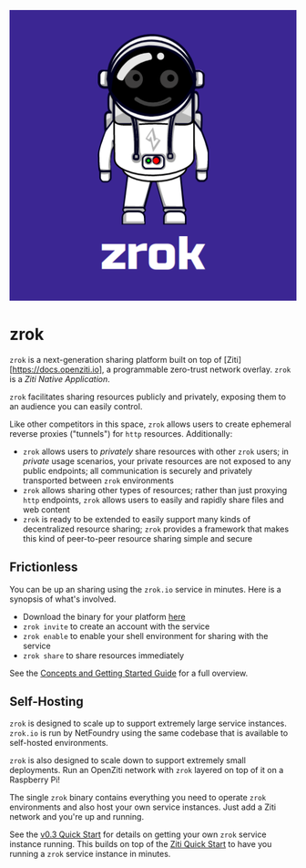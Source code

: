 ![zrok](docs/images/zrok.png)

# zrok

`zrok` is a next-generation sharing platform built on top of [Ziti][https://docs.openziti.io], a programmable zero-trust network overlay. `zrok` is a _Ziti Native Application_.

`zrok` facilitates sharing resources publicly and privately, exposing them to an audience you can easily control.

Like other competitors in this space, `zrok` allows users to create ephemeral reverse proxies ("tunnels") for `http` resources. Additionally:

* `zrok` allows users to _privately_ share resources with other `zrok` users; in _private_ usage scenarios, your private resources are not exposed to any public endpoints; all communication is securely and privately transported between `zrok` environments
* `zrok` allows sharing other types of resources; rather than just proxying `http` endpoints, `zrok` allows users to easily and rapidly share files and web content
* `zrok` is ready to be extended to easily support many kinds of decentralized resource sharing; `zrok` provides a framework that makes this kind of peer-to-peer resource sharing simple and secure

## Frictionless

You can be up an sharing using the `zrok.io` service in minutes. Here is a synopsis of what's involved.

* Download the binary for your platform [here](https://zrok.io/downloads)
* `zrok invite` to create an account with the service
* `zrok enable` to enable your shell environment for sharing with the service
* `zrok share` to share resources immediately

See the [Concepts and Getting Started Guide](docs/v0.3_getting_started/getting_started.md) for a full overview.

## Self-Hosting

`zrok` is designed to scale up to support extremely large service instances. `zrok.io` is run by NetFoundry using the same codebase that is available to self-hosted environments.

`zrok` is also designed to scale down to support extremely small deployments. Run an OpenZiti network with `zrok` layered on top of it on a Raspberry Pi!

The single `zrok` binary contains everything you need to operate `zrok` environments and also host your own service instances. Just add a Ziti network and you're up and running.

See the [v0.3 Quick Start](docs/v0.3_quickstart.md) for details on getting your own `zrok` service instance running. This builds on top of the [Ziti Quick Start](https://docs.openziti.io/docs/learn/quickstarts/network/) to have you running a `zrok` service instance in minutes.
